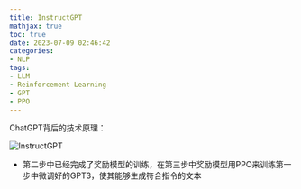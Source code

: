 ```yaml
---
title: InstructGPT
mathjax: true
toc: true
date: 2023-07-09 02:46:42
categories:
- NLP
tags:
- LLM
- Reinforcement Learning
- GPT
- PPO
---
```


ChatGPT背后的技术原理：

<!--more-->

![InstructGPT](https://cdn.staticaly.com/gh/TransformersWsz/image_hosting@master/image.4pncf26r6ra0.webp)

- 第二步中已经完成了奖励模型的训练，在第三步中奖励模型用PPO来训练第一步中微调好的GPT3，使其能够生成符合指令的文本